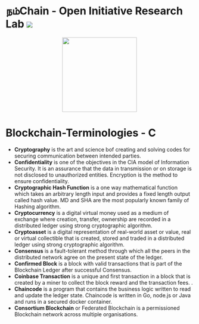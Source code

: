 # நம்Chain - Open Initiative Research Lab ![](https://img.shields.io/badge/Project-Nam-ff69b4.svg)

<p align="center">
<img src="https://1.bp.blogspot.com/-0SArWfduw68/XkxV8EmBBcI/AAAAAAAAABw/h9aWSWbm0J4kilgn3xddzQ3PdoP-e3RZgCLcBGAsYHQ/s1600/SAVE_20200127_132431.jpg" width="200" align="center">
</p>  

# Blockchain-Terminologies - C
- **Cryptography** is the art and science bof creating and solving codes for securing communication between intended parties.
- **Confidentiality** is one of the objectives in the CIA model of Information Security. It is an assurance that the data in transmission or on storage is not disclosed to unauthorized entities. Encryption is the method to ensure confidentiality.
- **Cryptographic Hash Function** is a one way mathematical function which takes an arbitrary length input and provides a fixed length output called hash value. MD and SHA are the most popularly known family of Hashing algorithm.
- **Cryptocurrency** is a digital virtual money used as a medium of exchange where creation, transfer, ownership are recorded in a distributed ledger using strong cryptographic algorithm.
- **Cryptoasset** is a digital representation of real-world asset or value, real or virtual collectible that is created, stored and traded in a distributed ledger using strong cryptographic algorithm.
- **Consensus** is a fault-tolerant method through which all the peers in the distributed network agree on the present state of the ledger.
- **Confirmed Block** is a block with valid transactions that is part of the Blockchain Ledger after successful Consensus.
- **Coinbase Transaction** is a unique and first transaction in a block that is created by a miner to collect the block reward and the transaction fees.
.
- **Chaincode** is a program that contains the business logic written to read and update the ledger state. Chaincode is written in Go, node.js or Java and runs in a secured docker container.
- **Consortium Blockchain** or Federated Blockchain is a permissioned Blockchain network across multiple organisations.
